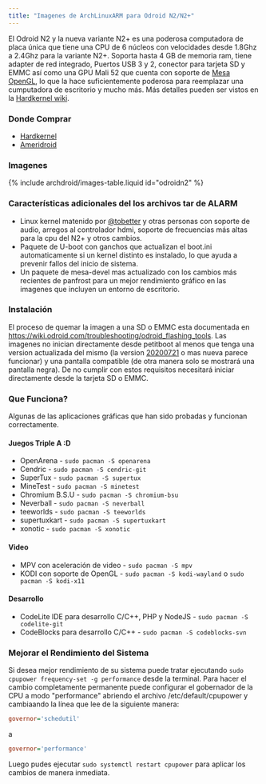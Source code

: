 ```yaml
---
title: "Imagenes de ArchLinuxARM para Odroid N2/N2+"
---
```

El Odroid N2 y la nueva variante N2+ es una poderosa computadora de placa
única que tiene una CPU de 6 núcleos con velocidades desde 1.8Ghz a 2.4Ghz
para la variante N2+. Soporta hasta 4 GB de memoria ram, tiene adapter de
red integrado, Puertos USB 3 y 2, conector para tarjeta SD y EMMC así
como una GPU Mali 52 que cuenta con soporte de [Mesa OpenGL], lo que la
hace suficientemente poderosa para reemplazar una cumputadora de escritorio
y mucho más. Más detalles pueden ser vistos en la [Hardkernel wiki].

### Donde Comprar

* [Hardkernel]
* [Ameridroid]

### Imagenes

{% include archdroid/images-table.liquid id="odroidn2" %}

### Características adicionales del los archivos tar de ALARM

* Linux kernel matenido por [@tobetter] y otras personas con soporte de audio,
  arregos al controlador hdmi, soporte de frecuencias más altas para la cpu
  del N2+ y otros cambios.
* Paquete de U-boot con ganchos que actualizan el boot.ini automaticamente si
  un kernel distinto es instalado, lo que ayuda a prevenir fallos del inicio de
  sistema.
* Un paquete de mesa-devel mas actualizado con los cambios más recientes de
  panfrost para un mejor rendimiento gráfico en las imagenes que incluyen un
  entorno de escritorio.

### Instalación

El proceso de quemar la imagen a una SD o EMMC esta documentada en
<https://wiki.odroid.com/troubleshooting/odroid_flashing_tools>. Las imagenes
no inician directamente desde petitboot al menos que tenga una version actualizada
del mismo (la version [20200721] o mas nueva parece funcionar) y una pantalla
compatible (de otra manera solo se mostrará una pantalla negra). De no cumplir
con estos requisitos necesitará iniciar directamente desde la tarjeta SD o EMMC.

### Que Funciona?

Algunas de las aplicaciones gráficas que han sido probadas y funcionan
correctamente.

#### Juegos Triple A :D

* OpenArena - `sudo pacman -S openarena`
* Cendric - `sudo pacman -S cendric-git`
* SuperTux - `sudo pacman -S supertux`
* MineTest - `sudo pacman -S minetest`
* Chromium B.S.U - `sudo pacman -S chromium-bsu`
* Neverball - `sudo pacman -S neverball`
* teeworlds - `sudo pacman -S teeworlds`
* supertuxkart - `sudo pacman -S supertuxkart`
* xonotic - `sudo pacman -S xonotic`

#### Video

* MPV con aceleración de video - `sudo pacman -S mpv`
* KODI con soporte de OpenGL - `sudo pacman -S kodi-wayland` o `sudo pacman -S kodi-x11`

#### Desarrollo

* CodeLite IDE para desarrollo C/C++, PHP y NodeJS - `sudo pacman -S codelite-git`
* CodeBlocks para desarrollo C/C++ - `sudo pacman -S codeblocks-svn`

### Mejorar el Rendimiento del Sistema

Si desea mejor rendimiento de su sistema puede tratar ejecutando
`sudo cpupower frequency-set -g performance` desde la terminal. Para hacer el
cambio completamente permanente puede configurar el gobernador de la CPU a modo
"performance" abriendo el archivo /etc/default/cpupower y cambiaando la línea que
lee de la siguiente manera:

```ini
governor='schedutil'
```
a
```ini
governor='performance'
```

Luego pudes ejecutar `sudo systemctl restart cpupower` para aplicar los cambios
de manera inmediata.

[@tobetter]: https://github.com/tobetter
[20200721]:  https://forum.odroid.com/viewtopic.php?f=182&t=33873
[Mesa OpenGL]:     https://mesa3d.org
[Hardkernel wiki]: https://wiki.odroid.com/odroid-n2/odroid-n2
[Hardkernel]:      https://www.hardkernel.com/
[Ameridroid]:      https://www.ameridroid.com/
